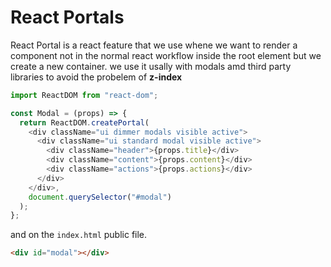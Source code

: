 # React Portals

React Portal is a react feature that we use whene we want to render a component not in the normal react workflow inside the root element but we create a new container. we use it usally with modals amd third party libraries to avoid the probelem of **z-index**

```javascript
import ReactDOM from "react-dom";

const Modal = (props) => {
  return ReactDOM.createPortal(
    <div className="ui dimmer modals visible active">
      <div className="ui standard modal visible active">
        <div className="header">{props.title}</div>
        <div className="content">{props.content}</div>
        <div className="actions">{props.actions}</div>
      </div>
    </div>,
    document.querySelector("#modal")
  );
};
```

and on the `index.html` public file.

```html
<div id="modal"></div>
```
